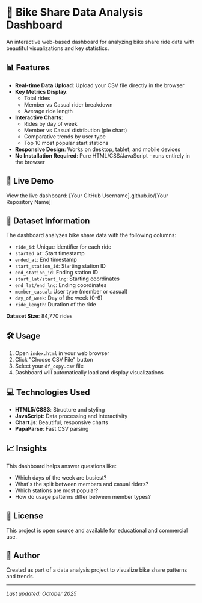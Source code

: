 # 🚴 Bike Share Data Analysis Dashboard

An interactive web-based dashboard for analyzing bike share ride data with beautiful visualizations and key statistics.

## 📊 Features

- **Real-time Data Upload**: Upload your CSV file directly in the browser
- **Key Metrics Display**: 
  - Total rides
  - Member vs Casual rider breakdown
  - Average ride length
- **Interactive Charts**:
  - Rides by day of week
  - Member vs Casual distribution (pie chart)
  - Comparative trends by user type
  - Top 10 most popular start stations
- **Responsive Design**: Works on desktop, tablet, and mobile devices
- **No Installation Required**: Pure HTML/CSS/JavaScript - runs entirely in the browser

## 🚀 Live Demo

View the live dashboard: [Your GitHub Username].github.io/[Your Repository Name]

## 📁 Dataset Information

The dashboard analyzes bike share data with the following columns:
- `ride_id`: Unique identifier for each ride
- `started_at`: Start timestamp
- `ended_at`: End timestamp
- `start_station_id`: Starting station ID
- `end_station_id`: Ending station ID
- `start_lat/start_lng`: Starting coordinates
- `end_lat/end_lng`: Ending coordinates
- `member_casual`: User type (member or casual)
- `day_of_week`: Day of the week (0-6)
- `ride_length`: Duration of the ride

**Dataset Size**: 84,770 rides

## 🛠️ Usage

1. Open `index.html` in your web browser
2. Click "Choose CSV File" button
3. Select your `df_copy.csv` file
4. Dashboard will automatically load and display visualizations

## 💻 Technologies Used

- **HTML5/CSS3**: Structure and styling
- **JavaScript**: Data processing and interactivity
- **Chart.js**: Beautiful, responsive charts
- **PapaParse**: Fast CSV parsing

## 📈 Insights

This dashboard helps answer questions like:
- Which days of the week are busiest?
- What's the split between members and casual riders?
- Which stations are most popular?
- How do usage patterns differ between member types?

## 📝 License

This project is open source and available for educational and commercial use.

## 👤 Author

Created as part of a data analysis project to visualize bike share patterns and trends.

---

*Last updated: October 2025*